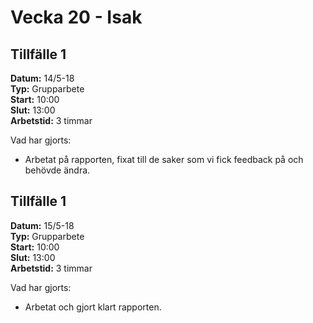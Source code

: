 # Vecka 20 - Isak

## Tillfälle 1  
**Datum:** 	14/5-18  
**Typ:** 	Grupparbete  
**Start:**	10:00  
**Slut:**	13:00  
**Arbetstid:** 3 timmar  

Vad har gjorts:  
- Arbetat på rapporten, fixat till de saker som vi fick feedback på och behövde ändra.

## Tillfälle 1  
**Datum:** 	15/5-18  
**Typ:** 	Grupparbete  
**Start:**	10:00  
**Slut:**	13:00  
**Arbetstid:** 3 timmar

Vad har gjorts:  
- Arbetat och gjort klart rapporten.
